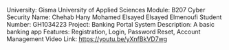 University: Gisma University of Applied Sciences
Module: B207 Cyber Security
Name: Chehab Hany Mohamed Elsayed Elsayed Elmenoufi
Student Number: GH1034223
Project: Banking Portal System
Description: A basic banking app
Features: Registration, Login, Password Reset, Account Management
Video Link: https://youtu.be/yXnfBkVD7wg
